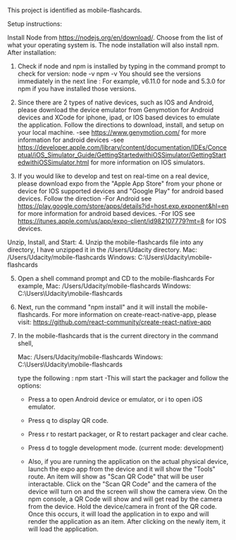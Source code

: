 This project is identified as mobile-flashcards. 


Setup instructions:

Install Node from https://nodejs.org/en/download/. Choose from the list of what your operating system is.
The node installation will also install npm.
After installation:
1. Check if node and npm is installed by typing in the command prompt to check for version:
      node -v
      npm -v
   You should see the versions immediately in the next line : For example, v6.11.0 for node and
   5.3.0 for npm if you have installed those versions.

2. Since there are 2 types of native devices, such as IOS and Android, please download the device emulator from Genymotion for Android devices and XCode for iphone, ipad, or IOS based devices to emulate the application. Follow the directions to download, install, and setup on your local machine.
     -see https://www.genymotion.com/ for more information for android devices
     -see https://developer.apple.com/library/content/documentation/IDEs/Conceptual/iOS_Simulator_Guide/GettingStartedwithiOSSimulator/GettingStartedwithiOSSimulator.html for more information on IOS simulators.

3. If you would like to develop and test on real-time on a real device, please download expo from the "Apple App Store" from your phone or device for IOS supported devices and "Google Play" for android based devices. Follow the direction
     -For Android see https://play.google.com/store/apps/details?id=host.exp.exponent&hl=en for more information for android based devices.
     -For IOS see https://itunes.apple.com/us/app/expo-client/id982107779?mt=8 for IOS devices. 

Unzip, Install, and Start:
4. Unzip the mobile-flashcards file into any directory, I have unzipped it in the /Users/Udacity directory.
    Mac:
    /Users/Udacity/mobile-flashcards
    Windows:
    C:\Users\Udacity\mobile-flashcards

5. Open a shell command prompt and CD to the mobile-flashcards 
    For example, 
    Mac:
        /Users/Udacity/mobile-flashcards
    Windows:
    C:\Users\Udacity\mobile-flashcards

6. Next, run the command "npm install" and it will install the mobile-flashcards. 
    For more information on create-react-native-app, please visit: https://github.com/react-community/create-react-native-app
   

7. In the mobile-flashcards that is the current directory in the command shell,

    Mac:
    /Users/Udacity/mobile-flashcards
    Windows:
    C:\Users\Udacity\mobile-flashcards

    type the following : npm start 
    -This will start the packager and follow the options:
      - Press a to open Android device or emulator, or i to open iOS emulator.
      - Press q to display QR code.
      - Press r to restart packager, or R to restart packager and clear cache.
      - Press d to toggle development mode. (current mode: development)

    - Also, if you are running the application on the actual physical device, launch the expo app from the
      device and it will show the "Tools" route. An item will show as "Scan QR Code" that will be user interactable. Click on the "Scan QR Code" and the camera of the device will turn on and the screen will
      show the camera view. On the npm console, a QR Code will show and will get read by the camera from the device. Hold the device/camera in front of the QR code. Once this occurs, it will load the application in to expo and will render the application as an item. After clicking on the newly item, it will load the 
      application. 







